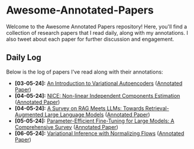 # Awesome-Annotated-Papers

Welcome to the Awesome Annotated Papers repository! Here, you'll find a collection of research papers that I read daily, along with my annotations. I also tweet about each paper for further discussion and engagement.

## Daily Log

Below is the log of papers I've read along with their annotations:

- **[03-05-24]:** [An Introduction to Variational Autoencoders](https://arxiv.org/abs/1906.02691) ([Annotated Paper](/papers/An%20Introduction%20to%20Variational%20Autoencoders[Kingma].pdf))
- **[04-05-24]:** [NICE: Non-linear Independent Components Estimation](https://www.arxiv.org/abs/1410.8516) ([Annotated Paper](/papers/NICE-%20NON-LINEAR%20INDEPENDENT%20COMPONENTS%20ESTIMATION[Y%20Bengio].pdf))
- **[04-05-24]:** [A Survey on RAG Meets LLMs: Towards Retrieval-Augmented
Large Language Models](https://www.arxiv.org/abs/2405.06211v1) ([Annotated Paper](/papers/A%20Survey%20on%20RAG%20Meets%20LLMs-%20Towards%20Retrieval-Augmented%20Large%20Language%20Models.pdf))
- **[05-05-24]:** [Parameter-Efficient Fine-Tuning for Large Models: A Comprehensive Survey](https://www.arxiv.org/abs/2403.14608) ([Annotated Paper](/papers/Parameter-Efficient%20Fine-Tuning%20for%20Large%20Models-%20A%20Comprehensive%20Survey.pdf))
- **[06-05-24]:** [Variational Inference with Normalizing Flows](https://www.arxiv.org/abs/1505.05770) ([Annotated Paper](/papers/Variational%20Inference%20with%20Normalizing%20Flows.pdf))
